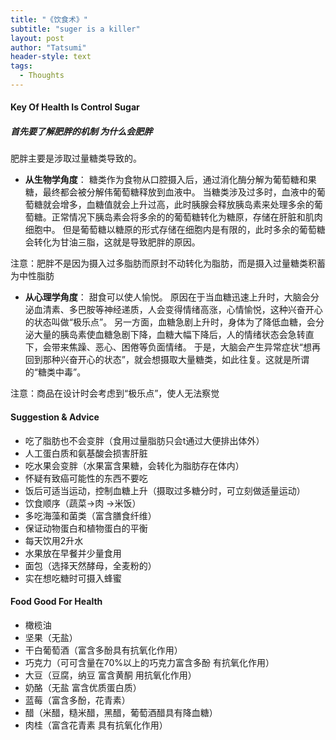 ```yaml
---
title: "《饮食术》"
subtitle: "suger is a killer"
layout: post
author: "Tatsumi"
header-style: text
tags:
  - Thoughts
---
```


####  Key Of Health Is Control Sugar 
##### 首先要了解肥胖的机制 为什么会肥胖
肥胖主要是涉取过量糖类导致的。
- **从生物学角度**：
糖类作为食物从口腔摄入后，通过消化酶分解为葡萄糖和果糖，最终都会被分解伟葡萄糖释放到血液中。
当糖类涉及过多时，血液中的葡萄糖就会增多，血糖值就会上升过高，此时胰腺会释放胰岛素来处理多余的葡萄糖。正常情况下胰岛素会将多余的的葡萄糖转化为糖原，存储在肝脏和肌肉细胞中。
但是葡萄糖以糖原的形式存储在细胞内是有限的，此时多余的葡萄糖会转化为甘油三脂，这就是导致肥胖的原因。


注意：肥胖不是因为摄入过多脂肪而原封不动转化为脂肪，而是摄入过量糖类积蓄为中性脂肪

- **从心理学角度**：
甜食可以使人愉悦。
原因在于当血糖迅速上升时，大脑会分泌血清素、多巴胺等神经递质，人会变得情绪高涨，心情愉悦，这种兴奋开心的状态叫做“极乐点”。
另一方面，血糖急剧上升时，身体为了降低血糖，会分泌大量的胰岛素使血糖急剧下降，血糖大幅下降后，人的情绪状态会急转直下，会带来焦躁、恶心、困倦等负面情绪。
于是，大脑会产生异常症状“想再回到那种兴奋开心的状态”，就会想摄取大量糖类，如此往复。这就是所谓的“糖类中毒”。

注意：商品在设计时会考虑到“极乐点”，使人无法察觉

#### Suggestion & Advice
- 吃了脂肪也不会变胖（食用过量脂肪只会t通过大便排出体外）
- 人工蛋白质和氨基酸会损害肝脏
- 吃水果会变胖（水果富含果糖，会转化为脂肪存在体内）
- 怀疑有致癌可能性的东西不要吃
- 饭后可适当运动，控制血糖上升（摄取过多糖分时，可立刻做适量运动）
- 饮食顺序（蔬菜->肉 ->米饭）
- 多吃海藻和菌类（富含膳食纤维）
- 保证动物蛋白和植物蛋白的平衡
- 每天饮用2升水
- 水果放在早餐并少量食用
- 面包（选择天然酵母，全麦粉的）
- 实在想吃糖时可摄入蜂蜜

#### Food Good For Health
- 橄榄油
- 坚果（无盐）
- 干白葡萄酒（富含多酚具有抗氧化作用）
- 巧克力（可可含量在70%以上的巧克力富含多酚 有抗氧化作用）
- 大豆（豆腐，纳豆 富含黄酮 用抗氧化作用）
- 奶酪（无盐 富含优质蛋白质）
- 蓝莓（富含多酚，花青素）
- 醋（米醋，糙米醋，黑醋，葡萄酒醋具有降血糖）
- 肉桂（富含花青素 具有抗氧化作用）
